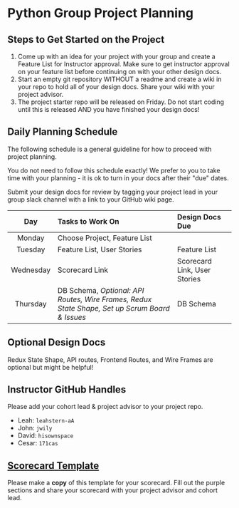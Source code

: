 # Python Group Project Planning

## Steps to Get Started on the Project

1. Come up with an idea for your project with your group and create a Feature List for Instructor approval. Make sure to get instructor approval on your feature list before continuing on with your other design docs.
2. Start an empty git repository WITHOUT a readme and create a wiki in your repo to hold all of your design docs. Share your wiki with your project advisor.
3. The project starter repo will be released on Friday. Do not start coding until this is released AND you have finished your design docs!

## Daily Planning Schedule

The following schedule is a general guideline for how to proceed with project planning.

You do not need to follow this schedule exactly! We prefer to you to take time with your planning - it is ok to turn in your docs after their "due" dates.

Submit your design docs for review by tagging your project lead in your group slack channel with a link to your GitHub wiki page.

| Day | Tasks to Work On         | Design Docs Due                |
| :------: | :--------------- | :--------------------- |
|   Monday    | Choose Project, Feature List        |     |
|   Tuesday    | Feature List, User Stories      | Feature List    |
|   Wednesday    | Scorecard Link   | Scorecard Link, User Stories   |
|   Thursday    | DB Schema, *Optional: API Routes, Wire Frames, Redux State Shape, Set up Scrum Board & Issues*          | DB Schema  |

## Optional Design Docs

Redux State Shape, API routes, Frontend Routes, and Wire Frames are optional but might be helpful!


## Instructor GitHub Handles

Please add your cohort lead & project advisor to your project repo.

- Leah: `leahstern-aA`
- John: `jwily`
- David: `hisownspace`
- Cesar: `171cas`


## [Scorecard Template](https://docs.google.com/spreadsheets/d/1OtaNB31kl_FhGrEPl-GoOmTvJrQurAF1jsr3Ts_d-I4/edit#gid=1927083016)

Please make a **copy** of this template for your scorecard. Fill out the purple sections and share your scorecard with your project advisor and cohort lead.

